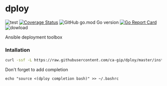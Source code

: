 # dploy
![test](https://github.com/ca-gip/dploy/workflows/test/badge.svg)
[![Coverage Status](https://coveralls.io/repos/github/ca-gip/dploy/badge.svg)](https://coveralls.io/github/ca-gip/dploy)
![GitHub go.mod Go version](https://img.shields.io/github/go-mod/go-version/ca-gip/dploy)
[![Go Report Card](https://goreportcard.com/badge/github.com/ca-gip/dploy)](https://goreportcard.com/report/github.com/ca-gip/dploy)
![dowload](https://img.shields.io/github/downloads/ca-gip/dploy/total)

Ansible deployment toolbox

### Intallation

```bash
curl -ssf -L https://raw.githubusercontent.com/ca-gip/dploy/master/install.sh | bash
```

Don't forget to add completion

```
echo "source <(dploy completion bash)" >> ~/.bashrc
```